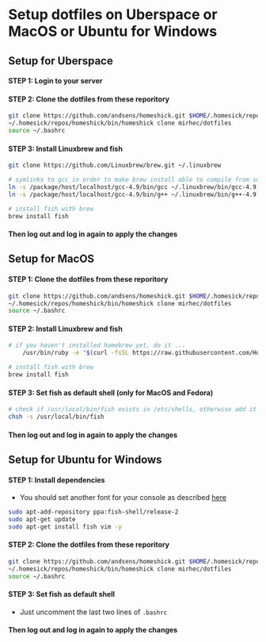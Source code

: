 # Setup dotfiles on Uberspace or MacOS or Ubuntu for Windows

## Setup for Uberspace

#### STEP 1: Login to your server

#### STEP 2: Clone the dotfiles from these reporitory

```bash
git clone https://github.com/andsens/homeshick.git $HOME/.homesick/repos/homeshick
~/.homesick/repos/homeshick/bin/homeshick clone mirhec/dotfiles
source ~/.bashrc
```

#### STEP 3: Install Linuxbrew and fish
```bash
git clone https://github.com/Linuxbrew/brew.git ~/.linuxbrew

# symlinks to gcc in order to make brew install able to compile from source
ln -s /package/host/localhost/gcc-4.9/bin/gcc ~/.linuxbrew/bin/gcc-4.9
ln -s /package/host/localhost/gcc-4.9/bin/g++ ~/.linuxbrew/bin/g++-4.9

# install fish with brew
brew install fish
```

#### Then log out and log in again to apply the changes

## Setup for MacOS

#### STEP 1: Clone the dotfiles from these reporitory

```bash
git clone https://github.com/andsens/homeshick.git $HOME/.homesick/repos/homeshick
~/.homesick/repos/homeshick/bin/homeshick clone mirhec/dotfiles
source ~/.bashrc
```

#### STEP 2: Install Linuxbrew and fish
```bash
# if you haven't installed homebrew yet, do it ...
    /usr/bin/ruby -e "$(curl -fsSL https://raw.githubusercontent.com/Homebrew/install/master/install)"

# install fish with brew
brew install fish
```

#### STEP 3: Set fish as default shell (only for MacOS and Fedora)
```bash
# check if /usr/local/bin/fish exists in /etc/shells, otherwise add it
chsh -s /usr/local/bin/fish
```

#### Then log out and log in again to apply the changes

## Setup for Ubuntu for Windows

#### STEP 1: Install dependencies
 - You should set another font for your console as described [here](http://www.hanselman.com/blog/UsingConsolasAsTheWindowsConsoleFont.aspx)
```bash
sudo apt-add-repository ppa:fish-shell/release-2
sudo apt-get update
sudo apt-get install fish vim -y
```

#### STEP 2: Clone the dotfiles from these reporitory

```bash
git clone https://github.com/andsens/homeshick.git $HOME/.homesick/repos/homeshick
~/.homesick/repos/homeshick/bin/homeshick clone mirhec/dotfiles
source ~/.bashrc
```

#### STEP 3: Set fish as default shell
 - Just uncomment the last two lines of `.bashrc`

#### Then log out and log in again to apply the changes
